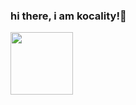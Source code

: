 ### hi there, i am kocality!👋

<a href="URL_REDIRECT" target="blank"><img align="center" src="http://bakaa-chaan.tumblr.com/post/45892244018](https://i.gifer.com/72r3.gif" height="100" /></a>
